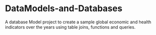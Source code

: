 # DataModels-and-Databases
A database Model project to create a sample global economic and health indicators over the years using table joins, functions and queries.
